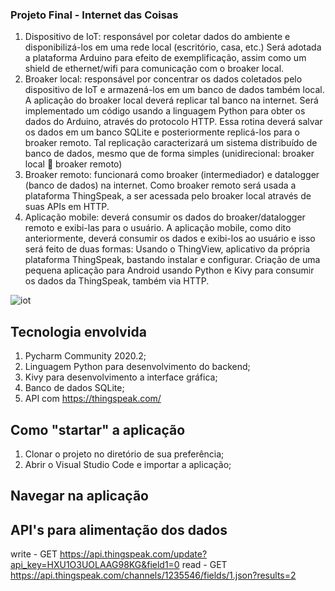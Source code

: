 ### Projeto Final - Internet das Coisas

1. Dispositivo de IoT: responsável por coletar dados do ambiente e disponibilizá-los em uma rede local (escritório, casa, etc.)
Será adotada a plataforma Arduino para efeito de exemplificação, assim como um shield de ethernet/wifi para comunicação com o broaker local.
2. Broaker local: responsável por concentrar os dados coletados pelo dispositivo de IoT e armazená-los em um banco de dados também local. A aplicação do broaker local deverá replicar tal banco na internet.
Será implementado um código usando a linguagem Python para obter os dados do Arduino, através do protocolo HTTP. Essa rotina deverá salvar os dados em um banco SQLite e posteriormente replicá-los para o broaker remoto. Tal replicação caracterizará um sistema distribuído de banco de dados, mesmo que de forma simples (unidirecional: broaker local  broaker remoto)
3. Broaker remoto: funcionará como broaker (intermediador) e datalogger (banco de dados) na internet. 
Como broaker remoto será usada a plataforma ThingSpeak, a ser acessada pelo broaker local através de suas APIs em HTTP.
4. Aplicação mobile: deverá consumir os dados do broaker/datalogger remoto e exibi-las para o usuário.
A aplicação mobile, como dito anteriormente, deverá consumir os dados e exibi-los ao usuário e isso será feito de duas formas:
Usando o ThingView, aplicativo da própria plataforma ThingSpeak, bastando instalar e configurar.
Criação de uma pequena aplicação para Android usando Python e Kivy para consumir os dados da ThingSpeak, também via HTTP.

![iot](https://user-images.githubusercontent.com/67280323/114068074-e07ecf00-9873-11eb-8c07-cc5d7614b578.jpg)




## Tecnologia envolvida

1. Pycharm Community 2020.2;
1. Linguagem Python para desenvolvimento do backend;
1. Kivy para desenvolvimento a interface gráfica;
1. Banco de dados SQLite;
1. API com https://thingspeak.com/



## Como "startar" a aplicação
1. Clonar o projeto no diretório de sua preferência;
1. Abrir o Visual Studio Code e importar a aplicação;


## Navegar na aplicação



## API's para alimentação dos dados

write - GET https://api.thingspeak.com/update?api_key=HXU1O3UOLAAG98KG&field1=0
read - GET https://api.thingspeak.com/channels/1235546/fields/1.json?results=2
